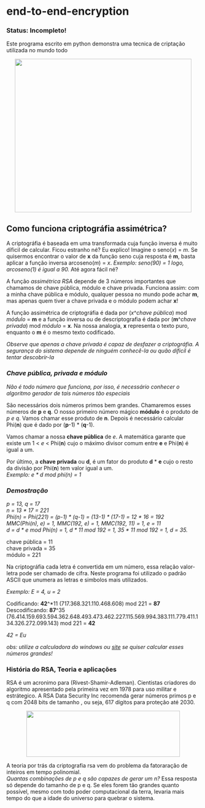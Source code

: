 # end-to-end-encryption

### Status: Incompleto!

Este programa escrito em python demonstra uma tecnica de criptação utilizada no mundo todo 

<p align="center">
  <img width="460" height="400" src="https://github.com/EduFreit4s/end-to-end-encryption/blob/master/images/home.PNG">
</p>

## Como funciona criptográfia assimétrica?

A criptográfia é baseada em uma transformada cuja função inversa é muito díficil de calcular. Ficou estranho né? Eu explico! Imagine o seno(*x*) = *m*. Se quisermos encontrar o valor de **x** da função seno cuja resposta é **m**, basta aplicar a função inversa arcoseno(*m*) = *x*. *Exemplo: seno(90) = 1 logo, arcoseno(1) é igual a 90.* Até agora fácil né?

A função *assimétrica RSA* depende de 3 números importantes que chamamos de chave pública, módulo e chave privada. Funciona assim:
com a minha chave pública e módulo, qualquer pessoa no mundo pode achar **m**, mas apenas quem tiver a chave privada e o módulo podem achar **x**!

A função assimétrica de criptográfia é dada por (*x*^*chave pública*) mod *módulo* = **m** e a função inversa ou de descriptografia é dada por (**m**^*chave privada*) mod *módulo* = **x**. Na nossa analogia, **x** representa o texto puro, enquanto o **m** é o mesmo texto codificado.  

*Observe que apenas a chave privada é capaz de desfazer a criptográfia. A segurança do sistema depende de ninguém conhecê-la ou quão díficil é tentar descobrir-la*

### *Chave pública, privada e módulo*

*Não é todo número que funciona, por isso, é necessário conhecer o algoritmo gerador de tais números tão especiais*

São necessários dois números primos bem grandes. Chamaremos esses números de **p** e **q**. O nosso primeiro número mágico **módulo** é o produto de *p e q*. Vamos chamar esse produto de **n**.
Depois é necessário calcular Phi(**n**) que é dado por (**p**-1) * (**q**-1).

Vamos chamar a nossa **chave pública** de *e*. A matemática garante que existe um 1 < *e* < Phi(**n**) cujo o máximo divisor comum entre **e** e Phi(**n**) é igual a um.

Por último, a **chave privada** ou **d**, é um fator do produto **d** * **e** cujo o resto da divisão por Phi(**n**) tem valor igual a um. <br/> *Exemplo: e * d mod phi(n) = 1*

### *Demostração*

*p = 13, q = 17* <br/>
*n = 13 * 17 = 221* <br/>
*Phi(n) = Phi(221) = (p-1) * (q-1) = (13-1) * (17-1) =  12 * 16 = 192* <br/>
*MMC(Phi(n), e) = 1, MMC(192, e) = 1, MMC(192, 11) = 1, e = 11* <br/>
*d = d * e mod Phi(n) = 1, d * 11 mod 192 = 1, 35 * 11 mod 192 = 1, d = 35.* <br/>

chave pública = 11 <br/>
chave privada = 35 <br/>
módulo = 221 <br/>

Na criptográfia cada letra é convertida em um número, essa relação valor-letra pode ser chamado de cifra. Neste programa foi utilizado o padrão ASCII que unumera as letras e simbolos mais utilizados.

*Exemplo: E = 4, u = 2*

Codificando: **42**^*11 (717.368.321.110.468.608) mod 221 = **87** <br/>
Descodificando: **87**^35 (76.414.159.693.594.362.648.493.473.462.227.115.569.994.383.111.779.411.134.326.272.099.143) mod 221 = **42** <br/>

*42 = Eu*

*obs: utilize a calculadora do windows ou [site](https://www.wolframalpha.com/) se quiser calcular esses números grandes!*

### História do RSA, Teoria e aplicações

RSA é um acronimo para (Rivest-Shamir-Adleman). Cientistas criadores do algoritmo apresentado pela primeira vez em 1978 para uso militar e estrátegico. 
A RSA Data Security Inc recomenda gerar números primos p e q com 2048 bits de tamanho , ou seja, 617 dígitos para proteção até 2030.  

<p align="center">
  <img width="400" height="120" src="https://github.com/EduFreit4s/end-to-end-encryption/blob/master/images/404.jpg">
</p>

A teoria por trás da criptografia rsa vem do problema da fatoraração de inteiros em tempo polinomial. <br/>
*Quantas combinações de p e q são capazes de gerar um n?* Essa resposta só depende do tamanho de p e q. Se eles forem tão grandes quanto possível, mesmo com todo poder computacional da terra, levaria mais tempo do que a idade do universo para quebrar o sistema.








